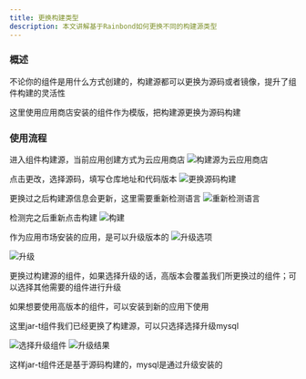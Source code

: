 ```yaml
---
title: 更换构建类型
description: 本文讲解基于Rainbond如何更换不同的构建源类型
---
```


### 概述

不论你的组件是用什么方式创建的，构建源都可以更换为源码或者镜像，提升了组件构建的灵活性

这里使用应用商店安装的组件作为模版，把构建源更换为源码构建

### 使用流程

进入组件构建源，当前应用创建方式为云应用商店
<img src="https://static.goodrain.com/docs/5.8/docs/use-manual/component-manage/build-source/build_source_appstore.png" title="构建源为云应用商店"/>

点击更改，选择源码，填写仓库地址和代码版本
<img src="https://static.goodrain.com/docs/5.8/docs/use-manual/component-manage/build-source/build_source_code.png" title="更换源码构建"/>

更换过之后构建源信息会更新，这里需要重新检测语言
<img src="https://static.goodrain.com/docs/5.8/docs/use-manual/component-manage/build-source/check_language.png" title="重新检测语言"/>


检测完之后重新点击构建
<img src="https://static.goodrain.com/docs/5.8/docs/use-manual/component-manage/build-source/deploy.png" title="构建"/>

作为应用市场安装的应用，是可以升级版本的
<img src="https://static.goodrain.com/docs/5.8/docs/use-manual/component-manage/build-source/upgrade.png" title="升级选项"/>

<img src="https://static.goodrain.com/docs/5.8/docs/use-manual/component-manage/build-source/upgrade_service.png" title="升级"/>

更换过构建源的组件，如果选择升级的话，高版本会覆盖我们所更换过的组件；可以选择其他需要的组件进行升级

如果想要使用高版本的组件，可以安装到新的应用下使用

这里jar-t组件我们已经更换了构建源，可以只选择选择升级mysql

<img src="https://static.goodrain.com/docs/5.8/docs/use-manual/component-manage/build-source/choose_upgrade_service.png" title="选择升级组件"/>

<img src="https://static.goodrain.com/docs/5.8/docs/use-manual/component-manage/build-source/upgrade_result.png" title="升级结果"/>

这样jar-t组件还是基于源码构建的，mysql是通过升级安装的

